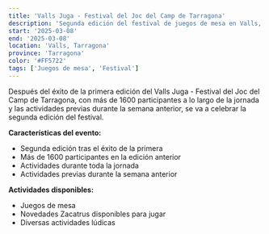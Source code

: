 ```yaml
---
title: 'Valls Juga - Festival del Joc del Camp de Tarragona'
description: 'Segunda edición del festival de juegos de mesa en Valls, Tarragona.'
start: '2025-03-08'
end: '2025-03-08'
location: 'Valls, Tarragona'
province: 'Tarragona'
color: '#FF5722'
tags: ['Juegos de mesa', 'Festival']
---
```


Después del éxito de la primera edición del Valls Juga - Festival del Joc del Camp de Tarragona, con más de 1600 participantes a lo largo de la jornada y las actividades previas durante la semana anterior, se va a celebrar la segunda edición del festival.

**Características del evento:**
- Segunda edición tras el éxito de la primera
- Más de 1600 participantes en la edición anterior
- Actividades durante toda la jornada
- Actividades previas durante la semana anterior

**Actividades disponibles:**
- Juegos de mesa
- Novedades Zacatrus disponibles para jugar
- Diversas actividades lúdicas
